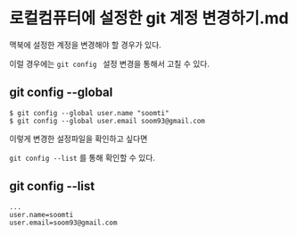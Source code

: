 # 로컬컴퓨터에 설정한 git 계정 변경하기.md

맥북에 설정한 계정을 변경해야 할 경우가 있다. 

이럴 경우에는 `git config ` 설정 변경을 통해서 고칠 수 있다.



## git config --global

```console
$ git config --global user.name "soomti"
$ git config --global user.email soom93@gmail.com
```

이렇게 변경한 설정파일을 확인하고 싶다면

`git config --list` 를 통해 확인할 수 있다.



## git config --list

```
...
user.name=soomti
user.email=soom93@gmail.com
```

